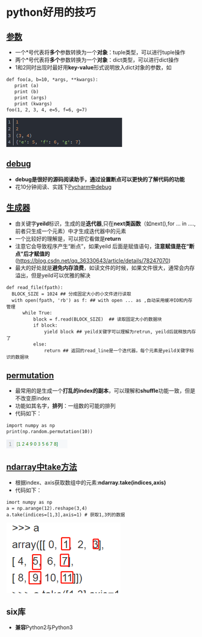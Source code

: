 # python好用的技巧
## [参数](./python.md)
 - 一个\*号代表将**多个**参数转换为一个**对象**：tuple类型，可以进行tuple操作
 - 两个\*号代表将**多个**参数转换为一个**对象**：dict类型，可以进行dict操作
 - 1和2同时出现时最好用**key-value**形式说明放入dict对象的参数，如
 ```
 def foo(a, b=10, *args, **kwargs):
    print (a)
    print (b)
    print (args)
    print (kwargs)
foo(1, 2, 3, 4, e=5, f=6, g=7)
 ```
 ![输出结果](../图片/参数.png)
## [debug](./python.md)
 - **debug是很好的源码阅读助手，通过设置断点可以更快的了解代码的功能**
 - 花10分钟阅读、实践下[Pycharm中debug](https://www.ibm.com/developerworks/cn/linux/l-cn-pythondebugger/index.html)
## [生成器](./python.md)
 - 由关键字**yeild**标识，生成的是**迭代器**,只在**next类函数**（如next(),for ... in ....,前者只生成一个元素）中才生成迭代器中的元素
 - 一个比较好的理解是，可以把它看做是**return**
 - 注意它会导致程序产生“断点”，如果yeild 后面是赋值语句，**注意赋值是在“断点”后才赋值的**(https://blog.csdn.net/qq_36330643/article/details/78247070)
 - 最大的好处就是**避免内存浪费**，如读文件的时候，如果文件很大，通常会内存溢出，但是yeild可以优雅的解决
 ```
 def read_file(fpath): 
   BLOCK_SIZE = 1024 ## 分成固定大小的小文件进行读取
   with open(fpath, 'rb') as f: ## with open ... as ,自动采用缓冲IO和内存管理
       while True: 
           block = f.read(BLOCK_SIZE)  ## 读取固定大小的数据块
           if block: 
               yield block ## yeild关键字可以理解为retrun, yeild后就释放内存了 
           else: 
               return ## 返回的read_line是一个迭代器，每个元素是yeild关键字标识的数据块
 ```
## [permutation](./python.md)
 - 最常用的是生成一个**打乱的index的副本**，可以理解和**shuffle**功能一致，但是不改变原index
 - 功能如其名字，**排列**：一组数的可能的排列
 - 代码如下：
 ```
 import numpy as np
 print(np.random.permutation(10))
 ```
 ![输出结果](../图片/permutation.png)
 ## [ndarray中take方法](./python.md)
 - 根据index、axis获取数组中的元素:**ndarray.take(indices,axis)**
 - 代码如下：
 ```
 imort numpy as np
 a = np.arange(12).reshape(3,4)
 a.take(indices=[1,3],axis=1) # 获取1,3列的数据
 ```
 ![示例图片](../图片/take.png)
 ## six库
 - **兼容**Python2与Python3
